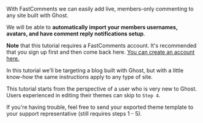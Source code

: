 With FastComments we can easily add live, members-only commenting to any site built with Ghost.

We will be able to **automatically import your members usernames, avatars, and have comment reply notifications setup**. 

**Note** that this tutorial requires a FastComments account. It's recommended that you sign up first and then come back here. [You can create an account here.](https://fastcomments.com/auth/tenant-signup?packageId=flex)

In this tutorial we'll be targeting a blog built with Ghost, but with a little know-how the same instructions apply to any type of site.

This tutorial starts from the perspective of a user who is very new to Ghost. Users experienced in editing their themes can skip to `Step 4`.

If you're having trouble, feel free to send your exported theme template to your support representative (still requires steps 1 - 5).
